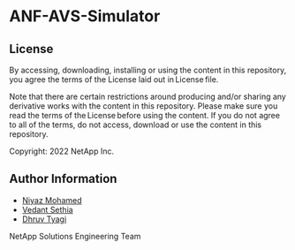 # ANF-AVS-Simulator

## License
By accessing, downloading, installing or using the content in this repository, you agree the terms of the License laid out in License file.

Note that there are certain restrictions around producing and/or sharing any derivative works with the content in this repository. Please make sure you read the terms of the License before using the content. If you do not agree to all of the terms, do not access, download or use the content in this repository.

Copyright: 2022 NetApp Inc.

## Author Information
- [Niyaz Mohamed](mailto:niyaz.mohamed@netapp.com)
- [Vedant Sethia](mailto:vedant.sethia@netapp.com)
- [Dhruv Tyagi](mailto:dhruv.tyagi@netapp.com)

NetApp Solutions Engineering Team
